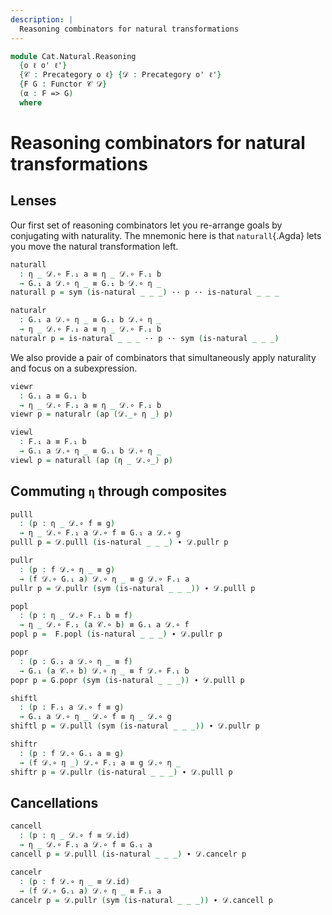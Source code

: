 ```yaml
---
description: |
  Reasoning combinators for natural transformations
---
```

<!--
```agda
open import Cat.Prelude

import Cat.Functor.Reasoning
import Cat.Reasoning
```
-->
```agda
module Cat.Natural.Reasoning
  {o ℓ o' ℓ'}
  {𝒞 : Precategory o ℓ} {𝒟 : Precategory o' ℓ'}
  {F G : Functor 𝒞 𝒟}
  (α : F => G)
  where
```

<!--
```agda
private
  module 𝒞 = Cat.Reasoning  𝒞
  module 𝒟 = Cat.Reasoning 𝒟
  module F = Cat.Functor.Reasoning F
  module G = Cat.Functor.Reasoning G
open _=>_ α public

private variable
  A B C : 𝒞.Ob
  X Y Z : 𝒟.Ob
  a b c : 𝒞.Hom A B
  f g h : 𝒟.Hom X Y
```
-->

# Reasoning combinators for natural transformations

## Lenses

Our first set of reasoning combinators let you re-arrange goals by
conjugating with naturality. The mnemonic here is that `naturall`{.Agda}
lets you move the natural transformation left.

```agda
naturall
  : η _ 𝒟.∘ F.₁ a ≡ η _ 𝒟.∘ F.₁ b
  → G.₁ a 𝒟.∘ η _ ≡ G.₁ b 𝒟.∘ η _
naturall p = sym (is-natural _ _ _) ·· p ·· is-natural _ _ _

naturalr
  : G.₁ a 𝒟.∘ η _ ≡ G.₁ b 𝒟.∘ η _
  → η _ 𝒟.∘ F.₁ a ≡ η _ 𝒟.∘ F.₁ b
naturalr p = is-natural _ _ _ ·· p ·· sym (is-natural _ _ _)
```

We also provide a pair of combinators that simultaneously apply naturality
and focus on a subexpression.

```agda
viewr
  : G.₁ a ≡ G.₁ b
  → η _ 𝒟.∘ F.₁ a ≡ η _ 𝒟.∘ F.₁ b
viewr p = naturalr (ap (𝒟._∘ η _) p)

viewl
  : F.₁ a ≡ F.₁ b
  → G.₁ a 𝒟.∘ η _ ≡ G.₁ b 𝒟.∘ η _
viewl p = naturall (ap (η _ 𝒟.∘_) p)
```


## Commuting `η` through composites

```agda
pulll
  : (p : η _ 𝒟.∘ f ≡ g)
  → η _ 𝒟.∘ F.₁ a 𝒟.∘ f ≡ G.₁ a 𝒟.∘ g
pulll p = 𝒟.pulll (is-natural _ _ _) ∙ 𝒟.pullr p

pullr
  : (p : f 𝒟.∘ η _ ≡ g)
  → (f 𝒟.∘ G.₁ a) 𝒟.∘ η _ ≡ g 𝒟.∘ F.₁ a
pullr p = 𝒟.pullr (sym (is-natural _ _ _)) ∙ 𝒟.pulll p
```

```agda
popl
  : (p : η _ 𝒟.∘ F.₁ b ≡ f)
  → η _ 𝒟.∘ F.₁ (a 𝒞.∘ b) ≡ G.₁ a 𝒟.∘ f
popl p =  F.popl (is-natural _ _ _) ∙ 𝒟.pullr p

popr
  : (p : G.₁ a 𝒟.∘ η _ ≡ f)
  → G.₁ (a 𝒞.∘ b) 𝒟.∘ η _ ≡ f 𝒟.∘ F.₁ b
popr p = G.popr (sym (is-natural _ _ _)) ∙ 𝒟.pulll p
```

```agda
shiftl
  : (p : F.₁ a 𝒟.∘ f ≡ g)
  → G.₁ a 𝒟.∘ η _ 𝒟.∘ f ≡ η _ 𝒟.∘ g
shiftl p = 𝒟.pulll (sym (is-natural _ _ _)) ∙ 𝒟.pullr p

shiftr
  : (p : f 𝒟.∘ G.₁ a ≡ g)
  → (f 𝒟.∘ η _) 𝒟.∘ F.₁ a ≡ g 𝒟.∘ η _
shiftr p = 𝒟.pullr (is-natural _ _ _) ∙ 𝒟.pulll p
```


## Cancellations

```agda
cancell
  : (p : η _ 𝒟.∘ f ≡ 𝒟.id)
  → η _ 𝒟.∘ F.₁ a 𝒟.∘ f ≡ G.₁ a
cancell p = 𝒟.pulll (is-natural _ _ _) ∙ 𝒟.cancelr p

cancelr
  : (p : f 𝒟.∘ η _ ≡ 𝒟.id)
  → (f 𝒟.∘ G.₁ a) 𝒟.∘ η _ ≡ F.₁ a
cancelr p = 𝒟.pullr (sym (is-natural _ _ _)) ∙ 𝒟.cancell p
```
